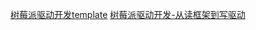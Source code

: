 [树莓派驱动开发template](https://blog.csdn.net/little_rookie__/article/details/118825941)
[树莓派驱动开发-从读框架到写驱动](https://blog.csdn.net/weixin_50546241/article/details/126508281?spm=1001.2014.3001.5502)
